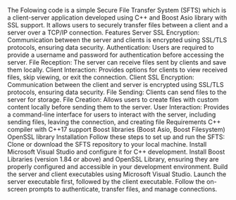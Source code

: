 The Folowing code is a simple Secure File Transfer System (SFTS) which is a client-server application developed using C++ and Boost Asio library with SSL support. It allows users to securely transfer files between a client and a server over a TCP/IP connection.
Features
Server
SSL Encryption: Communication between the server and clients is encrypted using SSL/TLS protocols, ensuring data security.
Authentication: Users are required to provide a username and password for authentication before accessing the server.
File Reception: The server can receive files sent by clients and save them locally.
Client Interaction: Provides options for clients to view received files, skip viewing, or exit the connection.
Client
SSL Encryption: Communication between the client and server is encrypted using SSL/TLS protocols, ensuring data security.
File Sending: Clients can send files to the server for storage.
File Creation: Allows users to create files with custom content locally before sending them to the server.
User Interaction: Provides a command-line interface for users to interact with the server, including sending files, leaving the connection, and creating file
Requirements
C++ compiler with C++17 support
Boost libraries (Boost Asio, Boost Filesystem)
OpenSSL library
Installation
Follow these steps to set up and run the SFTS:
Clone or download the SFTS repository to your local machine.
Install Microsoft Visual Studio and configure it for C++ development.
Install Boost Libraries (version 1.84 or above) and OpenSSL Library, ensuring they are properly configured and accessible in your development environment.
Build the server and client executables using Microsoft Visual Studio.
Launch the server executable first, followed by the client executable.
Follow the on-screen prompts to authenticate, transfer files, and manage connections.
